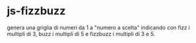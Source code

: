 # js-fizzbuzz
genera una griglia di numeri da 1 a "numero a scelta" indicando con fizz i multipli di 3, buzz i multipli di 5 e fizzbuzz i multipli di 3 e 5.
